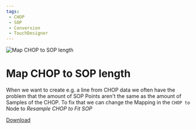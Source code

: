 ```yaml
---
tags:
 - CHOP
 - SOP
 - Conversion
 - TouchDesigner
---
```


![Map CHOP to SOP length](./img/MapCHOPtoSOPLength.png.png)
# Map CHOP to SOP length

When we want to create e.g. a line from CHOP data we often have the problem that the amount of SOP Points aren't the same as the amount of Samples of the CHOP. To fix that we can change the Mapping in the `CHOP to` Node to *Resample CHOP to Fit SOP*

[Download](./files/MapCHOPtoSOPLength.tox)    